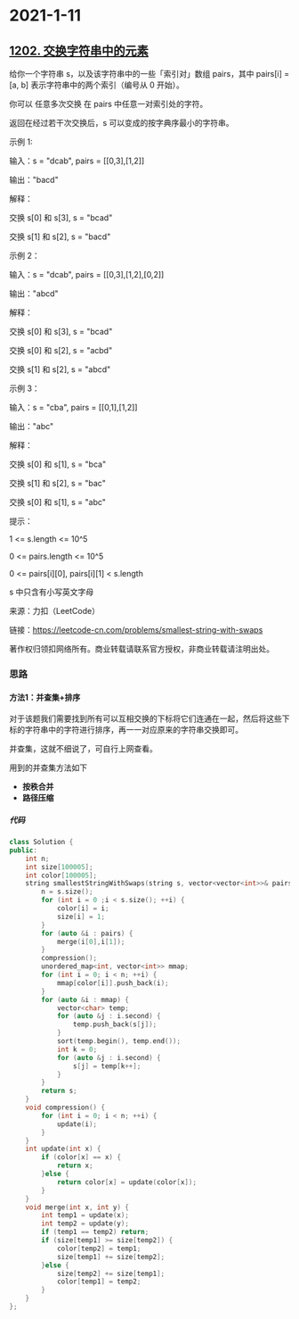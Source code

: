 # 2021-1-11

## [1202. 交换字符串中的元素](https://leetcode-cn.com/problems/smallest-string-with-swaps/)

给你一个字符串 s，以及该字符串中的一些「索引对」数组 pairs，其中 pairs[i] = [a, b] 表示字符串中的两个索引（编号从 0 开始）。

你可以 任意多次交换 在 pairs 中任意一对索引处的字符。

返回在经过若干次交换后，s 可以变成的按字典序最小的字符串。 

示例 1:

输入：s = "dcab", pairs = [[0,3],[1,2]]

输出："bacd"

解释： 

交换 s[0] 和 s[3], s = "bcad"

交换 s[1] 和 s[2], s = "bacd"

示例 2：

输入：s = "dcab", pairs = [[0,3],[1,2],[0,2]]

输出："abcd"

解释：

交换 s[0] 和 s[3], s = "bcad"

交换 s[0] 和 s[2], s = "acbd"

交换 s[1] 和 s[2], s = "abcd"

示例 3：

输入：s = "cba", pairs = [[0,1],[1,2]]

输出："abc"

解释：

交换 s[0] 和 s[1], s = "bca"

交换 s[1] 和 s[2], s = "bac"

交换 s[0] 和 s[1], s = "abc"

提示：

1 <= s.length <= 10^5

0 <= pairs.length <= 10^5

0 <= pairs[i][0], pairs[i][1] < s.length

s 中只含有小写英文字母

来源：力扣（LeetCode）

链接：https://leetcode-cn.com/problems/smallest-string-with-swaps

著作权归领扣网络所有。商业转载请联系官方授权，非商业转载请注明出处。



### 思路

#### 方法1：并查集+排序



对于该题我们需要找到所有可以互相交换的下标将它们连通在一起，然后将这些下标的字符串中的字符进行排序，再一一对应原来的字符串交换即可。

并查集，这就不细说了，可自行上网查看。

用到的并查集方法如下

- **按秩合并**
- **路径压缩**

##### 代码

```cpp
class Solution {
public:
    int n;
    int size[100005];
    int color[100005];
    string smallestStringWithSwaps(string s, vector<vector<int>>& pairs) {
        n = s.size();
        for (int i = 0 ;i < s.size(); ++i) {
            color[i] = i;
            size[i] = 1;
        }
        for (auto &i : pairs) {
            merge(i[0],i[1]);
        }
        compression();
        unordered_map<int, vector<int>> mmap;
        for (int i = 0; i < n; ++i) {
            mmap[color[i]].push_back(i);
        }
        for (auto &i : mmap) {
            vector<char> temp;
            for (auto &j : i.second) {
                temp.push_back(s[j]);
            }
            sort(temp.begin(), temp.end());
            int k = 0;
            for (auto &j : i.second) {
                s[j] = temp[k++];
            }
        }
        return s;
    }
    void compression() {
        for (int i = 0; i < n; ++i) {
            update(i);
        }
    }
    int update(int x) {
        if (color[x] == x) {
            return x;
        }else {
            return color[x] = update(color[x]);
        }
    }
    void merge(int x, int y) {
        int temp1 = update(x);
        int temp2 = update(y);
        if (temp1 == temp2) return;
        if (size[temp1] >= size[temp2]) {
            color[temp2] = temp1;
            size[temp1] += size[temp2];
        }else {
            size[temp2] += size[temp1];
            color[temp1] = temp2;
        }
    }
};
```

 	
